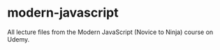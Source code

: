# modern-javascript
All lecture files from the Modern JavaScript (Novice to Ninja) course on Udemy.
